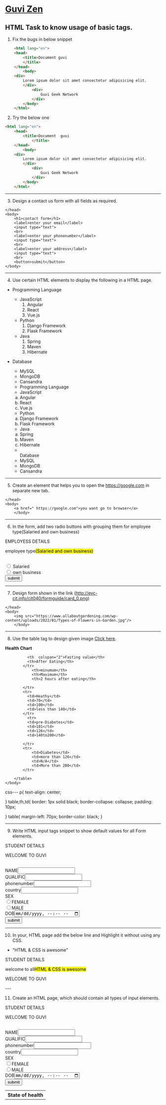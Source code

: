 # [Guvi Zen](https://www.guvi.io/zen/)

## HTML Task to know usage of basic tags.

1. Fix the bugs in below snippet

```HTML
    <html lang="en">
    <head>
        <title>Document guvi
        </title>
    </head>
        <body>
    <div>
        Lorem ipsum dolor sit amet consectetur adipisicing elit.
        </div>
            <div>
                Guvi Geek Network
            </div>
        </body>
    </html>
```
2. Try the below one

```HTML
<html lang="en">
    <head>
        <title>Document  guvi
            </title>
    </head>
        <body>
    <div>
        Lorem ipsum dolor sit amet consectetur adipisicing elit.
        </div>
            <div>
                Guvi Geek Network
            </div>
        </body>
    </html>
```

---

3. Design a contact us form with all fields as required.
<html>
    <head>
    
    </head>
    <body>
        <h1>contact form</h1>
        <label>enter your email</label>
        <input type="text">
        <br>
        <label>enter your phonenumber</label>
        <input type="text">
        <br>
        <label>enter your address</label>
        <input type="text">
        <br>
        <button>submit</button>
    </body>
</html>

---

4. Use certain HTML elements to display the following in a HTML page.

- Programming Language
  - JavaScript
    1. Angular
    2. React
    3. Vue.js
  - Python
    1. Django Framework
    2. Flask Framework
  - Java
    1. Spring
    2. Maven
    3. Hibernate
- Database
  - MySQL
  - MongoDB
  - Cansandra
  <html>
    <head>
        
    </head>
    <body>
        <ul >
            <li>Programming Language</li></ul>
                <ul style="list-style:circle;">
                   <li>JavaScript</li></ul>
                <ol type="a">
                    <li>Angular</li>
                        <li>React</li>
                        <li>Vue.js</li></ol>
                        <ul style="list-style:circle;">
                   <li>Python</li></ul>
                   <ol type="a">
                    <li>Django Framework</li>
                        <li>Flask Framework</li></ol>
                        <ul style="list-style:circle;">
                            <li>Java</li></ul>
                            <ol type="a">
                                <li>Spring</li>
                                    <li>Maven</li>
                                    <li>Hibernate</li></ol>
                                    <ul >
     <li>

     </li>Database</li></ul>
            <ul style="list-style:circle;">
               <li>MySQL</li>
               <li>MongoDB</li>
               <li>Cansandra</li>
    </ul>             
    </body>
</html>

---

5. Create an element that helps you to open the https://google.com in separate new tab.
<html>
    <head>
    
    </head>
    <body>
        <a href=" https://google.com">you want go to browser</a>
        </body>
</html>

---

6. In the form, add two radio buttons with grouping them for employee type(Salaried and own business)
<html>
    <head>EMPLOYESS DETAILS
    </head>
    <body>
        <p>employee type<mark>(Salaried and own business)</mark></p>
        <br>
        <input type="radio" />
        <label>Salaried</label>
        <br>
        <input type="radio" />
        <label>own business</label>
        <br>
        <button>submit</button>
    </body>
</html>

---

7. Design form shown in the link (http://evc-cit.info/cit040/formguide/card_0.png) 
<html>
    <head>
    
    </head>
    <body>
        <img src="https://www.allaboutgardening.com/wp-content/uploads/2022/01/Types-of-Flowers-in-Garden.jpg"/>
        </body>
</html>


---

8. Use the table tag to design given image [Click here](https://www.bapugraphics.com/assets/img/port_upload_dir/table-4.jpg).
<html>
    <head>
        <link rel="stylesheet"  href="list.css" />
    </head>
    <body>
        <p><b>Health Chart</b></p>
        <table width="80%">
            <tr>
              <th rowspan="2">State of health</th>
              
              <th  colspan="2">Fasting value</th>
              <th>After Eating</th>
            </tr>
                <th>minumum</th>
                <th>Maximum</th>
                <th>2 hours after eating</th>

            </tr>
            <tr>
              <td>Heathy</td>
              <td>70</td>
              <td>100</td>
              <td>less than 140</td>
            </tr>
              <tr>
              <td>pre-Diabetes</td>
              <td>101</td>
              <td>126</td>
              <td>140to200</td>
           
            </tr>
            <tr>
                <td>Diabetes</td>
                <td>more than 126</td>
                <td>N/A</td>
                <td>More than 200</td>
            </tr>
            
        </table>
    </body>
</html>
css---
p{
    text-align: center;
    
}
table,th,td{
    border: 1px solid black;
    border-collapse: collapse;
    padding: 10px;
   
}
table{
    margin-left: 70px;
    border-color: black;
}


---

9. Write HTML input tags snippet to show default values for all Form elements.
<html>
    <head>STUDENT DETAILS
    </head>
    <body>
        <p>WELCOME TO GUVI</p>
        <br>
        <label>NAME</label>
        <input type="text" />
        <br>
        <label>QUALIFIC</label>
        <input type="text" />
        <br>
        <label>phonenumber</label>
        <input type="text" />
        <br>
        <label>country</label>
        <input type="text" />
        <br>
        <label>SEX</label>
        <br>
        <input type="radio"/>
        <label>FEMALE</label>
        <br>
        <input type="radio"/>
        <label>MALE</label>
        <br>
        <label>DOB</label>
        <input type="datetime-local"/>
        <br>
        <button>submit</button>
    </body>
</html>

---

10. In your, HTML page add the below line and Highlight it without using any CSS.

- "HTML & CSS is awesome"
<head>STUDENT DETAILS
    </head>
    <body>
        <p>welcome to all<mark>HTML & CSS is awesome</mark></p>
        <p>WELCOME TO GUVI</p>
    </body>
</html>
---

11. Create an HTML page, which should contain all types of input elements.
<html>
    <head>STUDENT DETAILS
    </head>
    <body>
        <p>WELCOME TO GUVI</p>
        <br>
        <label>NAME</label>
        <input type="text" />
        <br>
        <label>QUALIFIC</label>
        <input type="text" />
        <br>
        <label>phonenumber</label>
        <input type="text" />
        <br>
        <label>country</label>
        <input type="text" />
        <br>
        <label>SEX</label>
        <br>
        <input type="radio"/>
        <label>FEMALE</label>
        <br>
        <input type="radio"/>
        <label>MALE</label>
        <br>
        <label>DOB</label>
        <input type="datetime-local"/>
        <br>
        <button>submit</button>
    </body>
</html>
